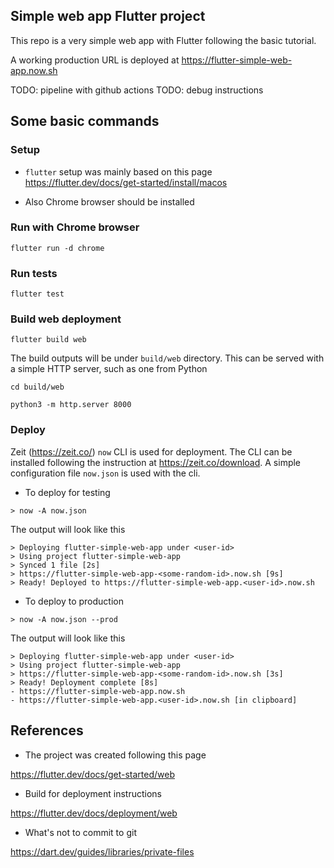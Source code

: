 ## Simple web app Flutter project

This repo is a very simple web app with Flutter following the basic tutorial.

A working production URL is deployed at https://flutter-simple-web-app.now.sh


TODO: pipeline with github actions 
TODO: debug instructions

## Some basic commands

### Setup

* `flutter` setup was mainly based on this page https://flutter.dev/docs/get-started/install/macos

* Also Chrome browser should be installed

### Run with Chrome browser

```
flutter run -d chrome
```

### Run tests

```
flutter test
```


### Build web deployment

```
flutter build web
```

The build outputs will be under `build/web` directory. This can be served with a simple HTTP server, such as one from Python

```
cd build/web

python3 -m http.server 8000
```

### Deploy

Zeit (https://zeit.co/) `now` CLI is used for deployment. The CLI can be installed following the instruction at https://zeit.co/download. A simple configuration file `now.json` is used with the cli.

* To deploy for testing
```
> now -A now.json
```

The output will look like this

```
> Deploying flutter-simple-web-app under <user-id>
> Using project flutter-simple-web-app
> Synced 1 file [2s]
> https://flutter-simple-web-app-<some-random-id>.now.sh [9s]
> Ready! Deployed to https://flutter-simple-web-app.<user-id>.now.sh 
```
* To deploy to production

```
> now -A now.json --prod
```

The output will look like this

```
> Deploying flutter-simple-web-app under <user-id>
> Using project flutter-simple-web-app
> https://flutter-simple-web-app-<some-random-id>.now.sh [3s]
> Ready! Deployment complete [8s]
- https://flutter-simple-web-app.now.sh
- https://flutter-simple-web-app.<user-id>.now.sh [in clipboard]
```


## References

* The project was created following this page

https://flutter.dev/docs/get-started/web

* Build for deployment instructions

https://flutter.dev/docs/deployment/web

* What's not to commit to git

https://dart.dev/guides/libraries/private-files
